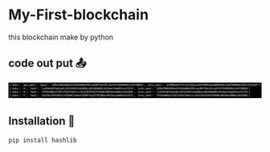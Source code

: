 # My-First-blockchain
this blockchain make by python 

## code out put 📤
<img src="https://github.com/AmiraliZandi/My-First-blockchain/blob/main/program.png?raw=true">

## Installation 📩
```bash
pip install hashlib
```
